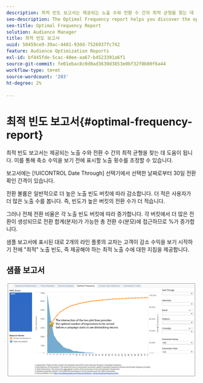 ```yaml
---
description: 최적 빈도 보고서는 제공되는 노출 수와 전환 수 간의 최적 균형을 찾는 데 도움이 됩니다. 이를 통해 축소 수익을 보기 전에 표시할 노출 횟수를 조정할 수 있습니다.
seo-description: The Optimal Frequency report helps you discover the optimal balance between the number of served impressions and conversions. It allows you to adjust the number of impressions you would want to display before starting to see diminishing returns.
seo-title: Optimal Frequency Report
solution: Audience Manager
title: 최적 빈도 보고서
uuid: 50459ce9-39ac-4401-93dd-7526937fc742
feature: Audience Optimization Reports
exl-id: bf445fde-5cac-40ee-aa67-b4523391a6f1
source-git-commit: fe01ebac8c0d0ad3630d3853e0bf32f0b00f6a44
workflow-type: tm+mt
source-wordcount: '203'
ht-degree: 2%

---
```


# 최적 빈도 보고서{#optimal-frequency-report}

최적 빈도 보고서는 제공되는 노출 수와 전환 수 간의 최적 균형을 찾는 데 도움이 됩니다. 이를 통해 축소 수익을 보기 전에 표시할 노출 횟수를 조정할 수 있습니다.

보고서에는 [!UICONTROL Date Through] 선택기에서 선택한 날짜로부터 30일 전환 확인 간격이 있습니다.

전환 볼륨은 일반적으로 더 높은 노출 빈도 버킷에 따라 감소합니다. 더 적은 사용자가 더 많은 노출 수를 봅니다. 즉, 빈도가 높은 버킷의 전환 수가 더 적습니다.

그러나 전체 전환 비율은 각 노출 빈도 버킷에 따라 증가합니다. 각 버킷에서 더 많은 전환이 생성되므로 전환 합계(분자)가 가능한 총 전환 수(분모)에 접근하므로 %가 증가합니다.

샘플 보고서에 표시된 대로 2개의 라인 플롯의 교차는 고객이 감소 수익을 보기 시작하기 전에 &quot;최적&quot; 노출 빈도, 즉 제공해야 하는 최적 노출 수에 대한 지침을 제공합니다.

## 샘플 보고서

![최적 빈도](assets/optimal-frequency2.png)
